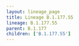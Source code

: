 ```yaml
---
layout: lineage_page
title: Lineage B.1.177.55
lineage: B.1.177.55
parent: B.1.177
children: ['B.1.177.55']
---
```

